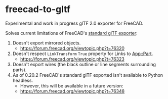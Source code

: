 # freecad-to-gltf

Experimental and work in progress glTF 2.0 exporter for FreeCAD.

Solves current limitations of FreeCAD's [standard glTF exporter](https://wiki.freecad.org/Std_Export):
1. Doesn't export mirrored objects.
    * https://forum.freecad.org/viewtopic.php?t=76320
2. Doesn't respect `LinkTransform` `True` property for Links to [App::Part](https://wiki.freecad.org/App_Part).
    * https://forum.freecad.org/viewtopic.php?t=76323
3. Doesn't export wires (the black outline or line segments surrounding parts).
4. As of 0.20.2 FreeCAD's standard glTF exported isn't avaliable to Python headless.
    * However, this will be available in a future version:
    * https://forum.freecad.org/viewtopic.php?t=76348
